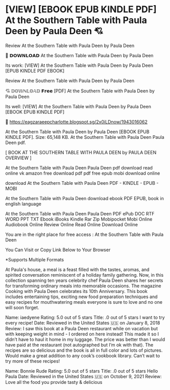 # [VIEW] [EBOOK EPUB KINDLE PDF] At the Southern Table with Paula Deen by Paula Deen 💘
Review At the Southern Table with Paula Deen by Paula Deen

📕 𝗗𝗢𝗪𝗡𝗟𝗢𝗔𝗗 At the Southern Table with Paula Deen by Paula Deen

Its work: [VIEW] At the Southern Table with Paula Deen by Paula Deen [EPUB KINDLE PDF EBOOK]


Review At the Southern Table with Paula Deen by Paula Deen

💘 𝔻𝕆𝕎ℕ𝕃𝕆𝔸𝔻 𝗙𝗿𝗲𝗲 [PDF] At the Southern Table with Paula Deen by Paula Deen

Its well: [VIEW] At the Southern Table with Paula Deen by Paula Deen [EBOOK EPUB KINDLE PDF]



👋 https://eagzaraeepcharlotte.blogspot.sg/2x0iLDnow/1943016062



At the Southern Table with Paula Deen by Paula Deen [EBOOK EPUB KINDLE PDF]. Size: 65,148 KB. At the Southern Table with Paula Deen Paula Deen pdf.

[ BOOK AT THE SOUTHERN TABLE WITH PAULA DEEN by PAULA DEEN OVERVIEW ]

At the Southern Table with Paula Deen Paula Deen pdf download read online vk amazon free download pdf pdf free epub mobi download online

download At the Southern Table with Paula Deen PDF - KINDLE - EPUB - MOBI

At the Southern Table with Paula Deen download ebook PDF EPUB, book in english language

At the Southern Table with Paula Deen Paula Deen PDF ePub DOC RTF WORD PPT TXT Ebook iBooks Kindle Rar Zip Mobipocket Mobi Online Audiobook Online Review Online Read Online Download Online

You are in the right place for free access : At the Southern Table with Paula Deen

You Can Visit or Copy Link Below to Your Browser

*Supports Multiple Formats


At Paula's house, a meal is a feast filled with the tastes, aromas, and spirited conversation reminiscent of a holiday family gathering. Now, in this collection spanning ten years celebrity chef Paula Deen shares her secrets for transforming ordinary meals into memorable occasions. The magazine Cooking with Paula Deen celebrates its 10th Anniversary. This book includes entertaining tips, exciting new food preparation techniques and easy recipes for mouthwatering meals everyone is sure to love and no one will soon forget.

Name: iaedyene
Rating: 5.0 out of 5 stars
Title: .0 out of 5 stars I want to try every recipe!
Date: Reviewed in the United States 🇺🇸 on January 8, 2018
Review: I saw this book at a Paula Deen restaurant while on vacation but with keeping weight in mind - I ordered on here instead! This made it so I didn’t have to haul it home in my luggage. The price was better than I would have paid at the restaurant (not autographed but I’m ok with that). The recipes are so delicious and the book is all in full color and lots of pictures. Would make a great addition to any cook’s cookbook library. Can’t wait to try more of these recipes!

Name: Bonnie Rude
Rating: 5.0 out of 5 stars
Title: .0 out of 5 stars Hello Paula
Date: Reviewed in the United States 🇺🇸 on October 9, 2021
Review: Love all the food you provide tasty & delicious
